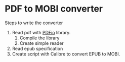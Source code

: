 # PDF to MOBI converter

Steps to write the converter
1. Read pdf with [PDFio](https://github.com/michaelrsweet/pdfio) library.
    1. Compile the library
    2. Create simple reader
2. Read epub specification
3. Create script with Calibre to convert EPUB to MOBI.


